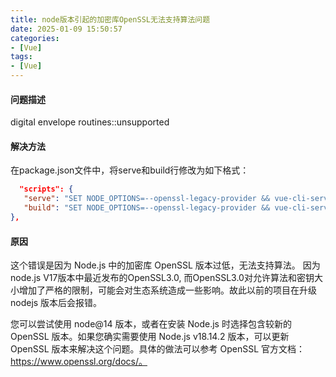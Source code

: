 ```yaml
---
title: node版本引起的加密库OpenSSL无法支持算法问题
date: 2025-01-09 15:50:57
categories:
- [Vue]
tags:
- [Vue]
---
```


#### 问题描述

digital envelope routines::unsupported

#### 解决方法

在package.json文件中，将serve和build行修改为如下格式：

``` json
  "scripts": {
   "serve": "SET NODE_OPTIONS=--openssl-legacy-provider && vue-cli-service serve",
   "build": "SET NODE_OPTIONS=--openssl-legacy-provider && vue-cli-service build"
},
```

#### 原因

这个错误是因为 Node.js 中的加密库 OpenSSL 版本过低，无法支持算法。
因为 node.js V17版本中最近发布的OpenSSL3.0, 而OpenSSL3.0对允许算法和密钥大小增加了严格的限制，可能会对生态系统造成一些影响。故此以前的项目在升级 nodejs 版本后会报错。

您可以尝试使用 node@14 版本，或者在安装 Node.js 时选择包含较新的 OpenSSL 版本。如果您确实需要使用 Node.js v18.14.2 版本，可以更新 OpenSSL 版本来解决这个问题。具体的做法可以参考 OpenSSL 官方文档：https://www.openssl.org/docs/。